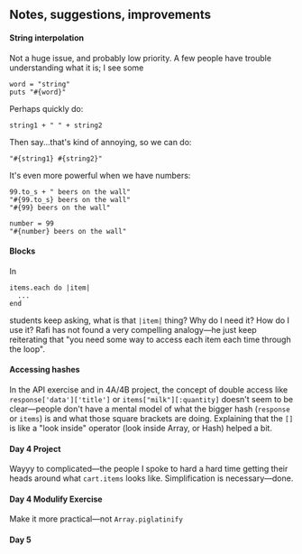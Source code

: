 ## Notes, suggestions, improvements


#### String interpolation

Not a huge issue, and probably low priority. A few people have trouble understanding what it is; I see some

    word = "string" 
    puts "#{word}"

Perhaps quickly do:

    string1 + " " + string2

Then say...that's kind of annoying, so we can do:

    "#{string1} #{string2}"

It's even more powerful when we have numbers:

    99.to_s + " beers on the wall"
    "#{99.to_s} beers on the wall"
    "#{99} beers on the wall"

    number = 99
    "#{number} beers on the wall"

#### Blocks

In

    items.each do |item|
      ...
    end

students keep asking, what is that `|item|` thing? Why do I need it? How do I use it? Rafi has not found a very compelling analogy—he just keep reiterating that "you need some way to access each item each time through the loop".

#### Accessing hashes

In the API exercise and in 4A/4B project, the concept of double access like `response['data']['title']` or `items["milk"][:quantity]` doesn't seem to be clear—people don't have a mental model of what the bigger hash (`response` or `items`) is and what those square brackets are doing. Explaining that the `[]` is like a "look inside" operator (look inside Array, or Hash) helped a bit.

#### Day 4 Project

Wayyy to complicated—the people I spoke to hard a hard time getting their heads around what `cart.items` looks like. Simplification is necessary—done.

#### Day 4 Modulify Exercise

Make it more practical—not `Array.piglatinify`

#### Day 5 

